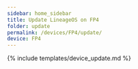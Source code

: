 ```yaml
---
sidebar: home_sidebar
title: Update LineageOS on FP4
folder: update
permalink: /devices/FP4/update/
device: FP4
---
```

{% include templates/device_update.md %}
